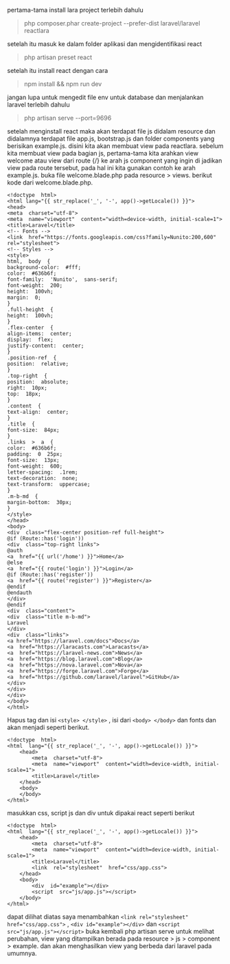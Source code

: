 pertama-tama install lara project terlebih dahulu

> php composer.phar create-project --prefer-dist laravel/laravel reactlara

setelah itu masuk ke dalam folder aplikasi dan mengidentifikasi react
> php artisan preset react

setelah itu install react dengan cara
> npm install && npm run dev

jangan lupa untuk mengedit file env untuk database dan menjalankan laravel terlebih dahulu
> php artisan serve --port=9696

setelah menginstall react maka akan terdapat file js didalam resource dan didalamnya terdapat file app.js, bootstrap.js dan folder components yang berisikan example.js. disini kita akan membuat view pada reactlara.
sebelum kita membuat view pada bagian js, pertama-tama kita arahkan view welcome atau view dari route {/} ke arah js component yang ingin di jadikan view pada route tersebut, pada hal ini kita gunakan contoh ke arah example.js. buka file welcome.blade.php pada resource > views. berikut kode dari welcome.blade.php.

    <!doctype  html>
    <html lang="{{ str_replace('_', '-', app()->getLocale()) }}">
    <head> 
    <meta  charset="utf-8">
    <meta  name="viewport"  content="width=device-width, initial-scale=1">
    <title>Laravel</title>
    <!-- Fonts -->
    <link  href="https://fonts.googleapis.com/css?family=Nunito:200,600"  rel="stylesheet">
    <!-- Styles -->
    <style>
    html,  body  {
    background-color:  #fff;
    color:  #636b6f;
    font-family:  'Nunito',  sans-serif;
    font-weight:  200;
    height:  100vh;
    margin:  0;
    }
    .full-height  {
    height:  100vh;
    }
    .flex-center  {
    align-items:  center;
    display:  flex;
    justify-content:  center;
    }
    .position-ref  {
    position:  relative;
    }
    .top-right  {
    position:  absolute;
    right:  10px;
    top:  18px;
    }
    .content  {
    text-align:  center;
    }
    .title  {
    font-size:  84px;
    }
    .links  >  a  {
    color:  #636b6f;
    padding:  0  25px;
    font-size:  13px;
    font-weight:  600;
    letter-spacing:  .1rem;
    text-decoration:  none;
    text-transform:  uppercase;
    } 
    .m-b-md  {
    margin-bottom:  30px;
    }
    </style>
    </head>
    <body>
    <div  class="flex-center position-ref full-height">
    @if (Route::has('login'))
    <div  class="top-right links">
    @auth
    <a  href="{{ url('/home') }}">Home</a>
    @else
    <a  href="{{ route('login') }}">Login</a>
    @if (Route::has('register'))
    <a  href="{{ route('register') }}">Register</a>
    @endif
    @endauth
    </div>
    @endif
    <div  class="content">
    <div  class="title m-b-md">
    Laravel
    </div>
    <div  class="links">
    <a href="https://laravel.com/docs">Docs</a>
    <a  href="https://laracasts.com">Laracasts</a>
    <a  href="https://laravel-news.com">News</a>
    <a  href="https://blog.laravel.com">Blog</a>
    <a  href="https://nova.laravel.com">Nova</a>
    <a  href="https://forge.laravel.com">Forge</a>
    <a  href="https://github.com/laravel/laravel">GitHub</a>
    </div>
    </div>
    </div>
    </body>
    </html>
Hapus tag dan isi `<style> </style>` , isi dari `<body> </body>` dan fonts dan akan menjadi seperti berikut.

    <!doctype  html>
	<html  lang="{{ str_replace('_', '-', app()->getLocale()) }}">
	    <head>
		    <meta  charset="utf-8">
		    <meta  name="viewport"  content="width=device-width, initial-scale=1">
		    <title>Laravel</title>
	    </head>
	    <body>
	    </body>
    </html>
masukkan css, script js dan div untuk dipakai react seperti berikut

    <!doctype  html> 
    <html  lang="{{ str_replace('_', '-', app()->getLocale()) }}">
	    <head>
		    <meta  charset="utf-8">
		    <meta  name="viewport"  content="width=device-width, initial-scale=1">
		    <title>Laravel</title>
		    <link  rel="stylesheet"  href="css/app.css">
	    </head>
	    <body>
		    <div  id="example"></div>
		    <script  src="js/app.js"></script>
	    </body>
    </html>
dapat dilihat diatas saya menambahkan `<link rel="stylesheet" href="css/app.css">` , `<div id="example"></div>` dan `<script src="js/app.js"></script>`
buka kembali php artisan serve untuk melihat perubahan, view yang ditampilkan berada pada resource > js > component > example. dan akan menghasilkan view yang berbeda dari laravel pada umumnya.

